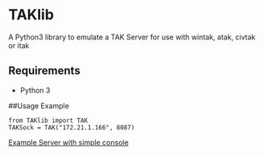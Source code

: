 # TAKlib
A Python3 library to emulate a TAK Server for use with wintak, atak, civtak or itak

## Requirements
- Python 3

##Usage Example

    from TAKlib import TAK
    TAKSock = TAK("172.21.1.166", 8087)

[Example Server with simple console](https://github.com/Tapawingo/TAKlib/blob/master/ServerExample.py "Example Server with simple console")
